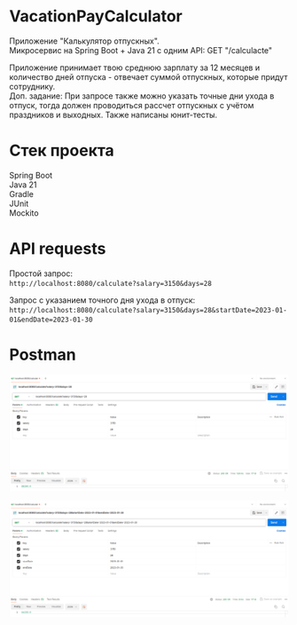 # VacationPayCalculator

Приложение "Калькулятор отпускных".  
Микросервис на Spring Boot + Java 21 c одним API: GET "/calculacte"  
  
Приложение принимает твою среднюю зарплату за 12 месяцев и количество дней отпуска - отвечает суммой отпускных, которые придут сотруднику.  
Доп. задание: При запросе также можно указать точные дни ухода в отпуск, тогда должен проводиться рассчет отпускных с учётом праздников и выходных.
Также написаны юнит-тесты.

# Cтек проекта
Spring Boot  
Java 21  
Gradle   
JUnit  
Mockito

# API requests
Простой запрос:  
`http://localhost:8080/calculate?salary=3150&days=28` 
  
Запрос с указанием точного дня ухода в отпуск:  
`http://localhost:8080/calculate?salary=3150&days=28&startDate=2023-01-01&endDate=2023-01-30`

# Postman

![1.png](images/1.png)

![2.png](images/2.png)
